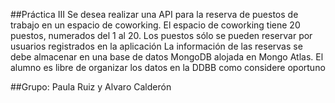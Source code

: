 ##Práctica III
Se desea realizar una API para la reserva de puestos de trabajo en un espacio de
coworking. El espacio de coworking tiene 20 puestos, numerados del 1 al 20. Los puestos
sólo se pueden reservar por usuarios registrados en la aplicación
La información de las reservas se debe almacenar en una base de datos MongoDB alojada
en Mongo Atlas.
El alumno es libre de organizar los datos en la DDBB como considere oportuno

##Grupo: Paula Ruiz y Alvaro Calderón
